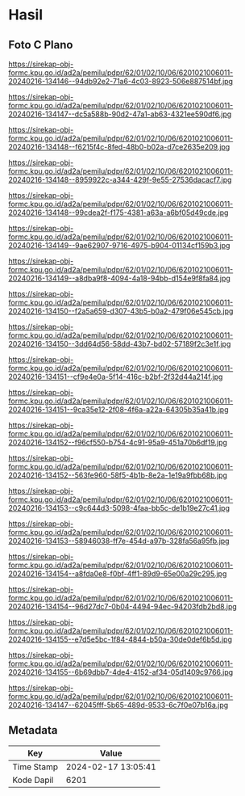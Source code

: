 # Hasil

## Foto C Plano

https://sirekap-obj-formc.kpu.go.id/ad2a/pemilu/pdpr/62/01/02/10/06/6201021006011-20240216-134146--94db92e2-71a6-4c03-8923-506e887514bf.jpg

https://sirekap-obj-formc.kpu.go.id/ad2a/pemilu/pdpr/62/01/02/10/06/6201021006011-20240216-134147--dc5a588b-90d2-47a1-ab63-4321ee590df6.jpg

https://sirekap-obj-formc.kpu.go.id/ad2a/pemilu/pdpr/62/01/02/10/06/6201021006011-20240216-134148--f6215f4c-8fed-48b0-b02a-d7ce2635e209.jpg

https://sirekap-obj-formc.kpu.go.id/ad2a/pemilu/pdpr/62/01/02/10/06/6201021006011-20240216-134148--8959922c-a344-429f-9e55-27536dacacf7.jpg

https://sirekap-obj-formc.kpu.go.id/ad2a/pemilu/pdpr/62/01/02/10/06/6201021006011-20240216-134148--99cdea2f-f175-4381-a63a-a6bf05d49cde.jpg

https://sirekap-obj-formc.kpu.go.id/ad2a/pemilu/pdpr/62/01/02/10/06/6201021006011-20240216-134149--9ae62907-9716-4975-b904-01134cf159b3.jpg

https://sirekap-obj-formc.kpu.go.id/ad2a/pemilu/pdpr/62/01/02/10/06/6201021006011-20240216-134149--a8dba9f8-4094-4a18-94bb-d154e9f8fa84.jpg

https://sirekap-obj-formc.kpu.go.id/ad2a/pemilu/pdpr/62/01/02/10/06/6201021006011-20240216-134150--f2a5a659-d307-43b5-b0a2-479f06e545cb.jpg

https://sirekap-obj-formc.kpu.go.id/ad2a/pemilu/pdpr/62/01/02/10/06/6201021006011-20240216-134150--3dd64d56-58dd-43b7-bd02-57189f2c3e1f.jpg

https://sirekap-obj-formc.kpu.go.id/ad2a/pemilu/pdpr/62/01/02/10/06/6201021006011-20240216-134151--cf9e4e0a-5f14-416c-b2bf-2f32d44a214f.jpg

https://sirekap-obj-formc.kpu.go.id/ad2a/pemilu/pdpr/62/01/02/10/06/6201021006011-20240216-134151--9ca35e12-2f08-4f6a-a22a-64305b35a41b.jpg

https://sirekap-obj-formc.kpu.go.id/ad2a/pemilu/pdpr/62/01/02/10/06/6201021006011-20240216-134152--f96cf550-b754-4c91-95a9-451a70b6df19.jpg

https://sirekap-obj-formc.kpu.go.id/ad2a/pemilu/pdpr/62/01/02/10/06/6201021006011-20240216-134152--563fe960-58f5-4b1b-8e2a-1e19a9fbb68b.jpg

https://sirekap-obj-formc.kpu.go.id/ad2a/pemilu/pdpr/62/01/02/10/06/6201021006011-20240216-134153--c9c644d3-5098-4faa-bb5c-de1b19e27c41.jpg

https://sirekap-obj-formc.kpu.go.id/ad2a/pemilu/pdpr/62/01/02/10/06/6201021006011-20240216-134153--58946038-ff7e-454d-a97b-328fa56a95fb.jpg

https://sirekap-obj-formc.kpu.go.id/ad2a/pemilu/pdpr/62/01/02/10/06/6201021006011-20240216-134154--a8fda0e8-f0bf-4ff1-89d9-65e00a29c295.jpg

https://sirekap-obj-formc.kpu.go.id/ad2a/pemilu/pdpr/62/01/02/10/06/6201021006011-20240216-134154--96d27dc7-0b04-4494-94ec-94203fdb2bd8.jpg

https://sirekap-obj-formc.kpu.go.id/ad2a/pemilu/pdpr/62/01/02/10/06/6201021006011-20240216-134155--e7d5e5bc-1f84-4844-b50a-30de0def6b5d.jpg

https://sirekap-obj-formc.kpu.go.id/ad2a/pemilu/pdpr/62/01/02/10/06/6201021006011-20240216-134155--6b69dbb7-4de4-4152-af34-05d1409c9766.jpg

https://sirekap-obj-formc.kpu.go.id/ad2a/pemilu/pdpr/62/01/02/10/06/6201021006011-20240216-134147--62045fff-5b65-489d-9533-6c7f0e07b16a.jpg


## Metadata

| Key        | Value               |
| ---------- | ------------------- |
| Time Stamp | 2024-02-17 13:05:41 |
| Kode Dapil | 6201                |



